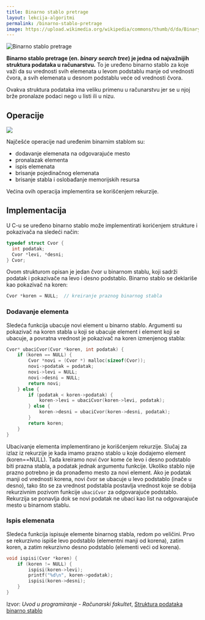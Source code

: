 ```yaml
---
title: Binarno stablo pretrage
layout: lekcija-algoritmi
permalink: /binarno-stablo-pretrage
image: https://upload.wikimedia.org/wikipedia/commons/thumb/d/da/Binary_search_tree.svg/400px-Binary_search_tree.svg.png
---
```


![Binarno stablo pretrage]({{page.image}})

**Binarno stablo pretrage (en. *binary search tree*) je jedna od najvažnijih struktura podataka u računarstvu.** To je uređeno binarno stablo za koje važi da su vrednosti svih elemenata u levom podstablu manje od vrednosti čvora, a svih elemenata u desnom podstablu veće od vrednosti čvora.

Ovakva struktura podataka ima veliku primenu u računarstvu jer se u njoj brže pronalaze podaci nego u listi ili u nizu.

## Operacije

![](https://upload.wikimedia.org/wikipedia/commons/9/9b/Binary_search_tree_example.gif)

Najčešće operacije nad uređenim binarnim stablom su:

- dodavanje elemenata na odgovarajuće mesto
- pronalazak elementa
- ispis elemenata
- brisanje pojedinačnog elemenata
- brisanje stabla i oslobađanje memorijskih resursa

Većina ovih operacija implementira se korišćenjem rekurzije.

## Implementacija

U C-u se uređeno binarno stablo može implementirati korićenjem strukture i pokazivača na sledeći način:

```c
typedef struct Cvor {
  int podatak;
  Cvor *levi, *desni;
} Cvor;
```

Ovom strukturom opisan je jedan čvor u binarnom stablu, koji sadrži podatak i pokazivače na levo i desno podstablo. Binarno stablo se deklariše kao pokazivač na koren:

```c
Cvor *koren = NULL;  // kreiranje praznog binarnog stabla
```

### Dodavanje elementa

Sledeća funkcija ubacuje novi element u binarno stablo. Argumenti su pokazivač na koren stabla u koji se ubacuje element i element koji se ubacuje, a povratna vrednost je pokazivač na koren izmenjenog stabla:

```c
Cvor* ubaciCvor(Cvor *koren, int podatak) {
    if (koren == NULL) {
        Cvor *novi = (Cvor *) malloc(sizeof(Cvor));
        novi->podatak = podatak;
        novi->levi = NULL;
        novi->desni = NULL;
        return novi;
    } else {
        if (podatak < koren->podatak) {
            koren->levi = ubaciCvor(koren->levi, podatak);
        } else {
            koren->desni = ubaciCvor(koren->desni, podatak);
        }
        return koren;
    }
}
```

Ubacivanje elementa implementirano je korišćenjem rekurzije. Slučaj za izlaz iz rekurzije je kada imamo prazno stablo u koje dodajemo element (koren==NULL). Tada kreiramo novi čvor kome će levo i desno podstablo biti prazna stabla, a podatak jednak argumentu funkcije. Ukoliko stablo nije prazno potrebno je da pronađemo mesto za novi element. Ako je podatak manji od vrednosti korena, novi čvor se ubacuje u levo podstablo (inače u desno), tako što se za vrednost podstabla postavlja vrednost koje se dobija rekurzivnim pozivom funkcije `ubaciCvor` za odgovarajuće podstablo. Rekurzija se ponavlja dok se novi podatak ne ubaci kao list na odgovarajuće mesto u binarnom stablu.

### Ispis elemenata

Sledeća funkcija ispisuje elemente binarnog stabla, redom po veličini. Prvo se rekurzivno ispiše levo podstablo (elementni manji od korena), zatim koren, a zatim rekurzivno desno podstablo (elementi veći od korena).

```c
void ispisi(Cvor *koren) {
    if (koren != NULL) {
        ispisi(koren->levi);
        printf("%d\n", koren->podatak);
        ispisi(koren->desni);
    }
}
```

Izvor: *Uvod u programiranje - Računarski fakultet*, [Struktura podataka binarno stablo](https://petlja.org/BubbleBee/r/lekcije/uvod-u-programiranje/nedelja_12)

